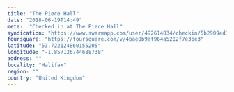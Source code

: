 ```yaml
---
title: "The Piece Hall"
date: "2018-06-19T14:49"
meta:  "Checked in at The Piece Hall"
syndication: "https://www.swarmapp.com/user/492614834/checkin/5b2909ed1f08230044ac592e"
foursquare: "https://foursquare.com/v/4bae0b9af964a5202f7e3be3"
latitude: "53.722124860155205"
longitude: "-1.857126744688738"
address: ""
locality: "Halifax"
region: ""
country: "United Kingdom"
---
```


